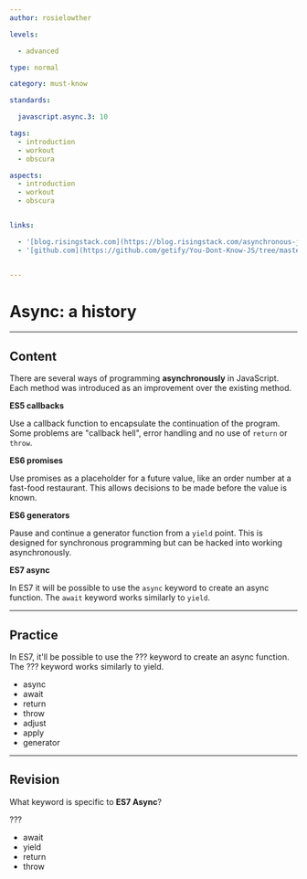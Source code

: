 ```yaml
---
author: rosielowther

levels:

  - advanced

type: normal

category: must-know

standards:

  javascript.async.3: 10

tags:
  - introduction
  - workout
  - obscura

aspects:
  - introduction
  - workout
  - obscura


links:

  - '[blog.risingstack.com](https://blog.risingstack.com/asynchronous-javascript/){website}'
  - '[github.com](https://github.com/getify/You-Dont-Know-JS/tree/master/async%20%26%20performance){website}'


---
```


# Async: a history

---
## Content

There are several ways of programming **asynchronously** in JavaScript. Each method was introduced as an improvement over the existing method. 

**ES5 callbacks** 

Use a callback function to encapsulate the continuation of the program. Some problems are "callback hell", error handling and no use of `return` or `throw`.

**ES6 promises** 

Use promises as a placeholder for a future value, like an order number at a fast-food restaurant. This allows decisions to be made before the value is known.

**ES6 generators** 

Pause and continue a generator function from a `yield` point. This is designed for synchronous programming but can be hacked into working asynchronously.

**ES7 async** 

In ES7 it will be possible to use the `async` keyword to create an async function. The `await` keyword works similarly to `yield`.

---
## Practice

In ES7, it'll be possible to use the ??? keyword to create an async function. The ??? keyword works similarly to yield.


* async
* await
* return
* throw
* adjust
* apply
* generator

---
## Revision

What keyword is specific to **ES7 Async**?

???


* await
* yield
* return
* throw
